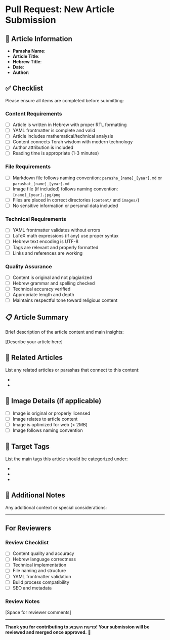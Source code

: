 # Pull Request: New Article Submission

## 📝 Article Information
- **Parasha Name**: 
- **Article Title**: 
- **Hebrew Title**: 
- **Date**: 
- **Author**: 

## ✅ Checklist
Please ensure all items are completed before submitting:

### Content Requirements
- [ ] Article is written in Hebrew with proper RTL formatting
- [ ] YAML frontmatter is complete and valid
- [ ] Article includes mathematical/technical analysis
- [ ] Content connects Torah wisdom with modern technology
- [ ] Author attribution is included
- [ ] Reading time is appropriate (1-3 minutes)

### File Requirements
- [ ] Markdown file follows naming convention: `parasha_[name]_[year].md` or `parashat_[name]_[year].md`
- [ ] Image file (if included) follows naming convention: `[name]_[year].jpg/png`
- [ ] Files are placed in correct directories (`content/` and `images/`)
- [ ] No sensitive information or personal data included

### Technical Requirements
- [ ] YAML frontmatter validates without errors
- [ ] LaTeX math expressions (if any) use proper syntax
- [ ] Hebrew text encoding is UTF-8
- [ ] Tags are relevant and properly formatted
- [ ] Links and references are working

### Quality Assurance
- [ ] Content is original and not plagiarized
- [ ] Hebrew grammar and spelling checked
- [ ] Technical accuracy verified
- [ ] Appropriate length and depth
- [ ] Maintains respectful tone toward religious content

## 📋 Article Summary
Brief description of the article content and main insights:

[Describe your article here]

## 🔗 Related Articles
List any related articles or parashas that connect to this content:

- 
- 

## 📸 Image Details (if applicable)
- [ ] Image is original or properly licensed
- [ ] Image relates to article content
- [ ] Image is optimized for web (< 2MB)
- [ ] Image follows naming convention

## 🎯 Target Tags
List the main tags this article should be categorized under:

- 
- 
- 

## 📝 Additional Notes
Any additional context or special considerations:

---

## For Reviewers
### Review Checklist
- [ ] Content quality and accuracy
- [ ] Hebrew language correctness
- [ ] Technical implementation
- [ ] File naming and structure
- [ ] YAML frontmatter validation
- [ ] Build process compatibility
- [ ] SEO and metadata

### Review Notes
[Space for reviewer comments]

---

**Thank you for contributing to פרשת השבוע! Your submission will be reviewed and merged once approved.** 🙏